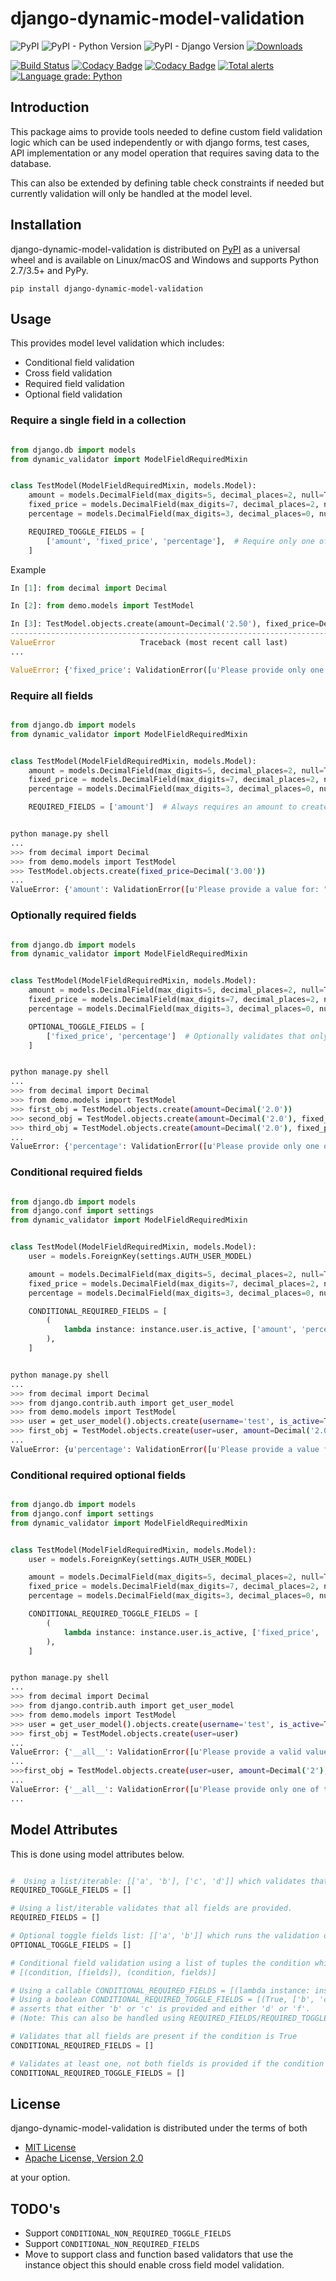 django-dynamic-model-validation
===============================

![PyPI](https://img.shields.io/pypi/v/django-dynamic-model-validation) ![PyPI - Python Version](https://img.shields.io/pypi/pyversions/django-dynamic-model-validation) ![PyPI - Django Version](https://img.shields.io/pypi/djversions/django-dynamic-model-validation) [![Downloads](https://pepy.tech/badge/django-clone)](https://pepy.tech/project/django-clone)

[![Build Status](https://travis-ci.org/tj-django/django-dynamic-model-validation.svg?branch=master)](https://travis-ci.org/tj-django/django-dynamic-model-validation)
[![Codacy Badge](https://app.codacy.com/project/badge/Grade/6973bc063f1142afb66d897261d8f8f5)](https://www.codacy.com/gh/tj-django/django-dynamic-model-validation/dashboard?utm_source=github.com&amp;utm_medium=referral&amp;utm_content=tj-django/django-dynamic-model-validation&amp;utm_campaign=Badge_Grade) [![Codacy Badge](https://app.codacy.com/project/badge/Coverage/6973bc063f1142afb66d897261d8f8f5)](https://www.codacy.com/gh/tj-django/django-dynamic-model-validation/dashboard?utm_source=github.com&utm_medium=referral&utm_content=tj-django/django-dynamic-model-validation&utm_campaign=Badge_Coverage) 
[![Total alerts](https://img.shields.io/lgtm/alerts/g/tj-django/django-dynamic-model-validation.svg?logo=lgtm&logoWidth=18)](https://lgtm.com/projects/g/tj-django/django-dynamic-model-validation/alerts/) [![Language grade: Python](https://img.shields.io/lgtm/grade/python/g/tj-django/django-dynamic-model-validation.svg?logo=lgtm&logoWidth=18)](https://lgtm.com/projects/g/tj-django/django-dynamic-model-validation/context:python)



Introduction
------------
This package aims to provide tools needed to define custom field validation logic which can be used independently or with
django forms, test cases, API implementation or any model operation that requires saving data to the database.

This can also be extended by defining table check constraints if needed but currently validation
will only be handled at the model level.

Installation
------------

django-dynamic-model-validation is distributed on [PyPI](https://pypi.org) as a universal
wheel and is available on Linux/macOS and Windows and supports
Python 2.7/3.5+ and PyPy.

```shell script
pip install django-dynamic-model-validation
```

Usage
-----
This provides model level validation which includes:

  - Conditional field validation
  - Cross field validation
  - Required field validation
  - Optional field validation

### Require a single field in a collection

```py

from django.db import models
from dynamic_validator import ModelFieldRequiredMixin


class TestModel(ModelFieldRequiredMixin, models.Model):
    amount = models.DecimalField(max_digits=5, decimal_places=2, null=True, blank=True)
    fixed_price = models.DecimalField(max_digits=7, decimal_places=2, null=True, blank=True)
    percentage = models.DecimalField(max_digits=3, decimal_places=0, null=True, blank=True)

    REQUIRED_TOGGLE_FIELDS = [
        ['amount', 'fixed_price', 'percentage'],  # Require only one of the following fields.
    ]

```

Example

```python
In [1]: from decimal import Decimal

In [2]: from demo.models import TestModel

In [3]: TestModel.objects.create(amount=Decimal('2.50'), fixed_price=Decimal('3.00'))
---------------------------------------------------------------------------
ValueError                   Traceback (most recent call last)
...

ValueError: {'fixed_price': ValidationError([u'Please provide only one of: Amount, Fixed price, Percentage'])}

```

### Require all fields

```py

from django.db import models
from dynamic_validator import ModelFieldRequiredMixin


class TestModel(ModelFieldRequiredMixin, models.Model):
    amount = models.DecimalField(max_digits=5, decimal_places=2, null=True, blank=True)
    fixed_price = models.DecimalField(max_digits=7, decimal_places=2, null=True, blank=True)
    percentage = models.DecimalField(max_digits=3, decimal_places=0, null=True, blank=True)

    REQUIRED_FIELDS = ['amount']  # Always requires an amount to create the instance.
```

```bash

python manage.py shell
...
>>> from decimal import Decimal
>>> from demo.models import TestModel
>>> TestModel.objects.create(fixed_price=Decimal('3.00'))
...
ValueError: {'amount': ValidationError([u'Please provide a value for: "amount".'])}

```

### Optionally required fields

```py

from django.db import models
from dynamic_validator import ModelFieldRequiredMixin


class TestModel(ModelFieldRequiredMixin, models.Model):
    amount = models.DecimalField(max_digits=5, decimal_places=2, null=True, blank=True)
    fixed_price = models.DecimalField(max_digits=7, decimal_places=2, null=True, blank=True)
    percentage = models.DecimalField(max_digits=3, decimal_places=0, null=True, blank=True)

    OPTIONAL_TOGGLE_FIELDS = [
        ['fixed_price', 'percentage']  # Optionally validates that only fixed price/percentage are provided when present.
    ]

```

```bash

python manage.py shell
...
>>> from decimal import Decimal
>>> from demo.models import TestModel
>>> first_obj = TestModel.objects.create(amount=Decimal('2.0'))
>>> second_obj = TestModel.objects.create(amount=Decimal('2.0'), fixed_price=Decimal('3.00'))
>>> third_obj = TestModel.objects.create(amount=Decimal('2.0'), fixed_price=Decimal('3.00'), percentage=Decimal('10.0'))
...
ValueError: {'percentage': ValidationError([u'Please provide only one of: Fixed price, Percentage'])}

```

### Conditional required fields

```py

from django.db import models
from django.conf import settings
from dynamic_validator import ModelFieldRequiredMixin


class TestModel(ModelFieldRequiredMixin, models.Model):
    user = models.ForeignKey(settings.AUTH_USER_MODEL)

    amount = models.DecimalField(max_digits=5, decimal_places=2, null=True, blank=True)
    fixed_price = models.DecimalField(max_digits=7, decimal_places=2, null=True, blank=True)
    percentage = models.DecimalField(max_digits=3, decimal_places=0, null=True, blank=True)

    CONDITIONAL_REQUIRED_FIELDS = [
        (
            lambda instance: instance.user.is_active, ['amount', 'percentage'],
        ),
    ]

```

```bash

python manage.py shell
...
>>> from decimal import Decimal
>>> from django.contrib.auth import get_user_model
>>> from demo.models import TestModel
>>> user = get_user_model().objects.create(username='test', is_active=True)
>>> first_obj = TestModel.objects.create(user=user, amount=Decimal('2.0'))
...
ValueError: {u'percentage': ValidationError([u'Please provide a value for: "percentage"'])}

```

### Conditional required optional fields

```py

from django.db import models
from django.conf import settings
from dynamic_validator import ModelFieldRequiredMixin


class TestModel(ModelFieldRequiredMixin, models.Model):
    user = models.ForeignKey(settings.AUTH_USER_MODEL)

    amount = models.DecimalField(max_digits=5, decimal_places=2, null=True, blank=True)
    fixed_price = models.DecimalField(max_digits=7, decimal_places=2, null=True, blank=True)
    percentage = models.DecimalField(max_digits=3, decimal_places=0, null=True, blank=True)

    CONDITIONAL_REQUIRED_TOGGLE_FIELDS = [
        (
            lambda instance: instance.user.is_active, ['fixed_price', 'percentage', 'amount'],
        ),
    ]
```

```bash

python manage.py shell
...
>>> from decimal import Decimal
>>> from django.contrib.auth import get_user_model
>>> from demo.models import TestModel
>>> user = get_user_model().objects.create(username='test', is_active=True)
>>> first_obj = TestModel.objects.create(user=user)
...
ValueError: {'__all__': ValidationError([u'Please provide a valid value for any of the following fields: Fixed price, Percentage, Amount'])}
...
>>>first_obj = TestModel.objects.create(user=user, amount=Decimal('2'), fixed_price=Decimal('2'))
...
ValueError: {'__all__': ValidationError([u'Please provide only one of the following fields: Fixed price, Percentage, Amount'])}
...

```

Model Attributes
----------------

This is done using model attributes below.

```py

#  Using a list/iterable: [['a', 'b'], ['c', 'd']] which validates that a field from each item is provided.
REQUIRED_TOGGLE_FIELDS = []

# Using a list/iterable validates that all fields are provided.
REQUIRED_FIELDS = []

# Optional toggle fields list: [['a', 'b']] which runs the validation only when any of the fields are present.
OPTIONAL_TOGGLE_FIELDS = []

# Conditional field validation using a list of tuples the condition which could be boolean or a callable and the list/iterable of fields that are required if the condition evaluates to `True`.
# [(condition, [fields]), (condition, fields)]

# Using a callable CONDITIONAL_REQUIRED_FIELDS = [(lambda instance: instance.is_admin, ['a', 'd'])]
# Using a boolean CONDITIONAL_REQUIRED_TOGGLE_FIELDS = [(True, ['b', 'c']), (True, ['d', f])]
# asserts that either 'b' or 'c' is provided and either 'd' or 'f'.
# (Note: This can also be handled using REQUIRED_FIELDS/REQUIRED_TOGGLE_FIELDS)

# Validates that all fields are present if the condition is True
CONDITIONAL_REQUIRED_FIELDS = []

# Validates at least one, not both fields is provided if the condition is True.
CONDITIONAL_REQUIRED_TOGGLE_FIELDS = []

```

License
-------

django-dynamic-model-validation is distributed under the terms of both

  - [MIT License](https://choosealicense.com/licenses/mit)
  - [Apache License, Version 2.0](https://choosealicense.com/licenses/apache-2.0)

at your option.

TODO's
------
  - Support `CONDITIONAL_NON_REQUIRED_TOGGLE_FIELDS`
  - Support `CONDITIONAL_NON_REQUIRED_FIELDS`
  - Move to support class and function based validators that use the instance object this should enable cross field model validation.
